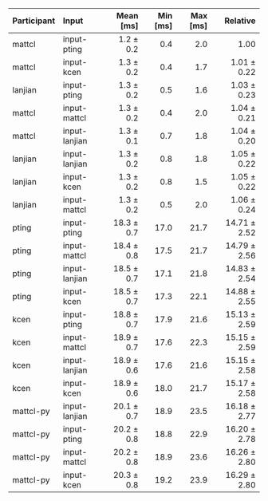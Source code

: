 | Participant | Input | Mean [ms] | Min [ms] | Max [ms] | Relative |
|:---|:---|---:|---:|---:|---:|
| mattcl | input-pting | 1.2 ± 0.2 | 0.4 | 2.0 | 1.00 |
| mattcl | input-kcen | 1.3 ± 0.2 | 0.4 | 1.7 | 1.01 ± 0.22 |
| lanjian | input-pting | 1.3 ± 0.2 | 0.5 | 1.6 | 1.03 ± 0.23 |
| mattcl | input-mattcl | 1.3 ± 0.2 | 0.4 | 2.0 | 1.04 ± 0.21 |
| mattcl | input-lanjian | 1.3 ± 0.1 | 0.7 | 1.8 | 1.04 ± 0.20 |
| lanjian | input-lanjian | 1.3 ± 0.2 | 0.8 | 1.8 | 1.05 ± 0.22 |
| lanjian | input-kcen | 1.3 ± 0.2 | 0.8 | 1.5 | 1.05 ± 0.22 |
| lanjian | input-mattcl | 1.3 ± 0.2 | 0.5 | 2.0 | 1.06 ± 0.24 |
| pting | input-pting | 18.3 ± 0.7 | 17.0 | 21.7 | 14.71 ± 2.52 |
| pting | input-mattcl | 18.4 ± 0.8 | 17.5 | 21.7 | 14.79 ± 2.56 |
| pting | input-lanjian | 18.5 ± 0.7 | 17.1 | 21.8 | 14.83 ± 2.54 |
| pting | input-kcen | 18.5 ± 0.7 | 17.3 | 22.1 | 14.88 ± 2.55 |
| kcen | input-pting | 18.8 ± 0.7 | 17.9 | 21.6 | 15.13 ± 2.59 |
| kcen | input-mattcl | 18.9 ± 0.7 | 17.6 | 22.3 | 15.15 ± 2.59 |
| kcen | input-lanjian | 18.9 ± 0.6 | 17.6 | 21.6 | 15.15 ± 2.58 |
| kcen | input-kcen | 18.9 ± 0.6 | 18.0 | 21.7 | 15.17 ± 2.58 |
| mattcl-py | input-lanjian | 20.1 ± 0.7 | 18.9 | 23.5 | 16.18 ± 2.77 |
| mattcl-py | input-pting | 20.2 ± 0.8 | 18.8 | 22.9 | 16.20 ± 2.78 |
| mattcl-py | input-mattcl | 20.2 ± 0.8 | 18.9 | 23.6 | 16.26 ± 2.80 |
| mattcl-py | input-kcen | 20.3 ± 0.8 | 19.2 | 23.9 | 16.29 ± 2.80 |
